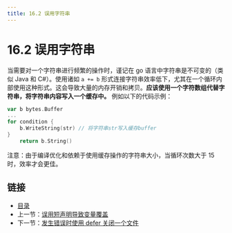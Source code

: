 ```yaml
---
title: 16.2 误用字符串
---
```


# 16.2 误用字符串

当需要对一个字符串进行频繁的操作时，谨记在 go 语言中字符串是不可变的（类似 Java 和 C#）。使用诸如 `a += b` 形式连接字符串效率低下，尤其在一个循环内部使用这种形式。这会导致大量的内存开销和拷贝。**应该使用一个字符数组代替字符串，将字符串内容写入一个缓存中。** 例如以下的代码示例：

```go
var b bytes.Buffer
...
for condition {
    b.WriteString(str) // 将字符串str写入缓存buffer
}
    return b.String()
```

注意：由于编译优化和依赖于使用缓存操作的字符串大小，当循环次数大于 15 时，效率才会更佳。

## 链接

- [目录](directory.md)
- 上一节：[误用短声明导致变量覆盖](16.1.md)
- 下一节：[发生错误时使用 defer 关闭一个文件](16.3.md)
